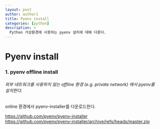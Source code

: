 ```yaml
---
layout: post
author: author1
title: Pyenv install
categories: [python]
description: >
  Python 가상환경에 사용하는 pyenv 설치에 대해 다룬다.
---
```


# Pyenv install

### 1. pyenv offline install

###### 외부 네트워크를 사용하지 않는 offline 환경 (e.g. private network) 에서 pyenv를 설치한다.

online 환경에서 pyenv-installer를 다운로드한다.
  
https://github.com/pyenv/pyenv-installer  
https://github.com/pyenv/pyenv-installer/archive/refs/heads/master.zip




